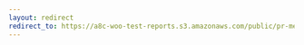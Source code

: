 ```yaml
---
layout: redirect
redirect_to: https://a8c-woo-test-reports.s3.amazonaws.com/public/pr-merge/38561/api/index.html
---
```

